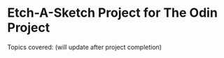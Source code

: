 # Etch-A-Sketch Project for The Odin Project

Topics covered: 
(will update after project completion)
